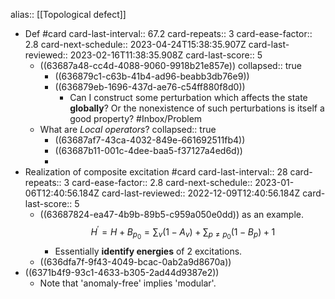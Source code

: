 alias:: [[Topological defect]]

- Def #card
  card-last-interval:: 67.2
  card-repeats:: 3
  card-ease-factor:: 2.8
  card-next-schedule:: 2023-04-24T15:38:35.907Z
  card-last-reviewed:: 2023-02-16T11:38:35.908Z
  card-last-score:: 5
	- ((63687a48-cc4d-4088-9060-9918b21e857e))
	  collapsed:: true
		- ((636879c1-c63b-41b4-ad96-beabb3db76e9))
		- ((636879eb-1696-437d-ae76-c54ff880f8d0))
			- Can I construct some perturbation which affects the state **globally**? Or the nonexistence of such perturbations is itself a good property? #Inbox/Problem
	- What are *Local operators*?
	  collapsed:: true
		- ((63687af7-43ca-4032-849e-661692511fb4))
		- ((63687b11-001c-4dee-baa5-f37127a4ed6d))
		-
- Realization of composite excitation #card
  card-last-interval:: 28
  card-repeats:: 3
  card-ease-factor:: 2.8
  card-next-schedule:: 2023-01-06T12:40:56.184Z
  card-last-reviewed:: 2022-12-09T12:40:56.184Z
  card-last-score:: 5
	- ((63687824-ea47-4b9b-89b5-c959a050e0dd)) as an example. 
	  $$H^{\prime}=H+B_{p_0}=\sum_v\left(1-A_v\right)+\sum_{p \neq p_0}\left(1-B_p\right)+1 $$
		- Essentially **identify energies** of 2 excitations.
	- ((636dfa7f-9f43-4049-bcac-0ab2a9d8670a))
- ((6371b4f9-93c1-4633-b305-2ad44d9387e2))
	- Note that 'anomaly-free' implies 'modular'.